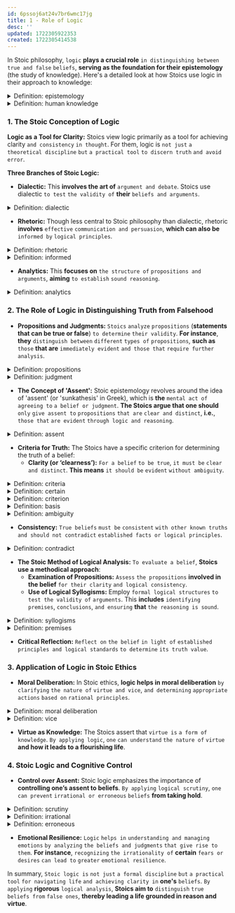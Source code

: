 ```yaml
---
id: 6pssoj6at24v7br6wmc17jg
title: 1 - Role of Logic
desc: ''
updated: 1722305922353
created: 1722305414538
---
```


In Stoic philosophy, `logic` **plays a crucial role** `in distinguishing between` `true and false` `beliefs`, **serving as the foundation for their epistemology** (the study of knowledge). Here's a detailed look at how Stoics use logic in their approach to knowledge:



<!-- start of 'epistemology' section -->
<details>
    <summary>Definition: epistemology</summary>

#
Epistemology **is** `the study of` `knowledge`. **It examines** `questions about` `what` `knowledge is`, `how we` `acquire it`, `and how` `we can be certain` `that our beliefs` `are true`. In other words, **it's concerned with** `understanding` `the nature`, `sources`, `and limits of` `human knowledge`.

---
</details>
<!-- end of 'epistemology' section -->



<!-- start of 'human knowledge' section -->
<details>
    <summary>Definition: human knowledge</summary>

#
Human knowledge **is the** `understanding and information` `that people` `have about` `the world`, `gained through` `experience`, `learning`, `and reasoning`. **It's** `what we know` `and can use` `to make sense of our surroundings` `and guide our actions`.

---
</details>
<!-- end of 'human knowledge' section -->



### **1. The Stoic Conception of Logic**

**Logic as a Tool for Clarity:** Stoics view logic primarily as a tool for achieving clarity `and consistency` `in thought`. For them, logic is `not just` `a theoretical discipline` `but` `a practical tool` `to discern truth` `and avoid error`.

**Three Branches of Stoic Logic:**
- **Dialectic:** This **involves the art of** `argument and debate`. Stoics use dialectic `to test` `the validity of` **their** `beliefs and arguments`.



<!-- start of 'dialectic' section -->
<details>
    <summary>Definition: dialectic</summary>

#
Dialectic **is a** `method of` `discussion and reasoning` **where** `people` `exchange` `ideas and arguments` `to discover the truth` `or reach a conclusion`. It **often involves** `questioning and analyzing` `different viewpoints` `to arrive at` `a clearer understanding`.

---
</details>
<!-- end of 'dialectic' section -->



- **Rhetoric:** Though less central to Stoic philosophy than dialectic, rhetoric **involves** `effective` `communication and persuasion`, **which can also be** `informed by` `logical principles`.



<!-- start of 'rhetoric' section -->
<details>
    <summary>Definition: rhetoric</summary>

#
Rhetoric **is** `the art of` `using language effectively` `to persuade or influence` `others`. It **involves** `crafting and delivering` `messages` **in a way** `that convinces people` `or makes an argument compelling`.

---
</details>
<!-- end of 'rhetoric' section -->



<!-- start of 'informed' section -->
<details>
    <summary>Definition: informed</summary>

#
Being informed **means** `having` `knowledge or information` `about something`, **typically** `through learning or research`. It **means** `you are aware` `and understand` `the details or facts` `about a subject`.

---
</details>
<!-- end of 'informed' section -->



- **Analytics:** This **focuses on** `the structure of` `propositions and arguments`, **aiming** `to establish` `sound reasoning`.



<!-- start of 'analytics' section -->
<details>
    <summary>Definition: analytics</summary>

#
Analytics **is** `the process of` `examining data` `to discover` `useful information`, `identify patterns`, `and make decisions`. It **involves** `analyzing data` `to gain insights` `and solve problems`.

---
</details>
<!-- end of 'analytics' section -->



### **2. The Role of Logic in Distinguishing Truth from Falsehood**

- **Propositions and Judgments:** `Stoics` `analyze` `propositions` (**statements that can be true or false**) `to determine` `their validity`. **For instance**, **they** `distinguish between` `different` `types of` `propositions`, **such as** `those` **that are** `immediately evident` `and those that` `require further analysis`.



<!-- start of 'propositions' section -->
<details>
    <summary>Definition: propositions</summary>

#
Propositions **are** `statements or claims` **that can be** `true or false`. **They express** `ideas or assertions` **that can be** `evaluated for` `their truthfulness`.

---
</details>
<!-- end of 'propositions' section -->



<!-- start of 'judgment' section -->
<details>
    <summary>Definition: judgment</summary>

#
Judgment **is the** `act of` `forming` `an opinion or decision` `about something` `based on` `information or reasoning`. It **involves** `evaluating` `and making` `a choice or assessment`.

---
</details>
<!-- end of 'judgment' section -->



- **The Concept of 'Assent':** Stoic epistemology revolves around the idea of 'assent' (or 'sunkathesis' in Greek), which is **the** `mental act of` `agreeing to` `a belief or judgment`. **The Stoics argue that one should** `only` `give assent to` `propositions` `that are` `clear and distinct`, **i.e.**, `those that` `are evident` `through logic and reasoning`.



<!-- start of 'assent' section -->
<details>
    <summary>Definition: assent</summary>

#
Assent **is the** `act of` `agreeing or giving approval` `to something`, **especially** `after considering it`. It **means you** `accept or approve of` `a statement or idea`.

---
</details>
<!-- end of 'assent' section -->



- **Criteria for Truth:** The Stoics have a specific criterion for determining the truth of a belief:
   - **Clarity (or ‘clearness’):** `For a belief` `to be true`, `it must be` `clear and distinct`. **This means** `it should be` `evident` `without ambiguity`.



<!-- start of 'criteria' section -->
<details>
    <summary>Definition: criteria</summary>

#
Criteria **are** `standards or rules` `used to` `judge or evaluate` `something`. **They help determine if something meets** `certain` `requirements or qualities`.

---
</details>
<!-- end of 'criteria' section -->



<!-- start of 'certain' section -->
<details>
    <summary>Definition: certain</summary>

#
Certain **means** `being` `sure or confident` `about something`, `with no` `doubt or uncertainty`.

---
</details>
<!-- end of 'certain' section -->



<!-- start of 'criterion' section -->
<details>
    <summary>Definition: criterion</summary>

#
A criterion **is a** `standard or principle` `used to` `judge or evaluate` `something`. **It’s** `a specific basis` `for making` `decisions or assessments`.

---
</details>
<!-- end of 'criterion' section -->



<!-- start of 'basis' section -->
<details>
    <summary>Definition: basis</summary>

#
Basis **is** `the foundation` `or starting point` `for something`. **It’s** `the underlying` `reason or principle` `that supports` `a decision or action`.

---
</details>
<!-- end of 'basis' section -->



<!-- start of 'ambiguity' section -->
<details>
    <summary>Definition: ambiguity</summary>

#
Ambiguity **is** `when` `something is` `unclear` `or can be understood in` `more than one way`. It **means** `there is` `uncertainty` `about` `the meaning or interpretation`.

---
</details>
<!-- end of 'ambiguity' section -->



   - **Consistency:** `True beliefs` `must be` `consistent` `with other known truths` `and should not contradict` `established facts or logical principles`.



<!-- start of 'contradict' section -->
<details>
    <summary>Definition: contradict</summary>

#
To contradict **means** `to say or show` `that something` `is wrong or not true` `by providing evidence` `or making a statement` `that opposes it`.

---
</details>
<!-- end of 'contradict' section -->



- **The Stoic Method of Logical Analysis:** `To evaluate a belief`, **Stoics use a methodical approach**:
   - **Examination of Propositions:** `Assess` `the propositions` **involved in the belief** `for their clarity` `and logical consistency`.
   - **Use of Logical Syllogisms:** Employ `formal logical structures` `to test the validity of` `arguments`. This **includes** `identifying` `premises`, `conclusions`, `and ensuring` **that** `the reasoning is sound`.



<!-- start of 'syllogisms' section -->
<details>
    <summary>Definition: syllogisms</summary>

#
Syllogisms **are** `logical` `arguments` `that use` `two statements` (**premises**) `to arrive at` `a conclusion`. **They follow a structured format** `to ensure that` `if the premises are true`, `the conclusion` `must also be true`.

---
</details>
<!-- end of 'syllogisms' section -->



<!-- start of 'premises' section -->
<details>
    <summary>Definition: premises</summary>

#
Premises **are** `the statements or reasons in` `an argument` `that support` `the conclusion`. **They are** `the starting points` `used to` `build` `the argument`.

---
</details>
<!-- end of 'premises' section -->



   - **Critical Reflection:** `Reflect on` `the belief` `in light of` `established principles and logical standards` `to determine` `its truth value`.

### **3. Application of Logic in Stoic Ethics**

- **Moral Deliberation:** In Stoic ethics, **logic helps in moral deliberation** `by clarifying` `the nature of` `virtue and vice`, `and determining` `appropriate actions` `based on` `rational principles`.



<!-- start of 'moral deliberation' section -->
<details>
    <summary>Definition: moral deliberation</summary>

#
Moral deliberation **is** `the process of` `carefully considering` `ethical or moral` `issues` `to make a decision about` `what is` `right or wrong`.

---
</details>
<!-- end of 'moral deliberation' section -->



<!-- start of 'vice' section -->
<details>
    <summary>Definition: vice</summary>

#
Vice **is a** `bad` `habit or behavior` **that is** `considered` `morally` `wrong or harmful`.

---
</details>
<!-- end of 'vice' section -->



- **Virtue as Knowledge:** The Stoics assert that `virtue is` `a form of` `knowledge`. `By applying logic`, `one` `can understand` `the nature of` `virtue` **and how it leads to a flourishing life**.

### **4. Stoic Logic and Cognitive Control**

- **Control over Assent:** Stoic logic emphasizes the importance of **controlling one’s assent to beliefs**. `By applying` `logical scrutiny`, `one` `can prevent` `irrational or erroneous` `beliefs` **from taking hold**.



<!-- start of 'scrutiny' section -->
<details>
    <summary>Definition: scrutiny</summary>

#
Scrutiny **is** `the careful and detailed` `examination or analysis` `of something`.

---
</details>
<!-- end of 'scrutiny' section -->



<!-- start of 'irrational' section -->
<details>
    <summary>Definition: irrational</summary>

#
Irrational **means** `not` `based on` `reason or logic`; it **refers to** `thoughts or actions` **that are** `unreasonable or illogical`.

---
</details>
<!-- end of 'irrational' section -->



<!-- start of 'erroneous' section -->
<details>
    <summary>Definition: erroneous</summary>

#
Erroneous **means** `incorrect or mistaken`.

---
</details>
<!-- end of 'erroneous' section -->



- **Emotional Resilience:** `Logic` `helps in` `understanding and managing` `emotions` `by analyzing` `the beliefs and judgments` `that give rise to them`. **For instance**, `recognizing` `the irrationality of` **certain** `fears or desires` `can lead to` `greater` `emotional resilience`.

In summary, `Stoic logic is` `not just` `a formal discipline` `but` `a practical tool` `for navigating life` `and achieving clarity in` **one's** `beliefs`. `By applying` **rigorous** `logical analysis`, **Stoics aim to** `distinguish` `true beliefs from` `false ones`, **thereby leading a life grounded in reason and virtue**.